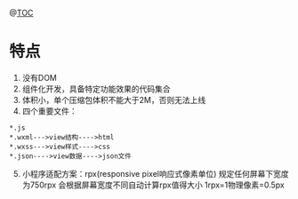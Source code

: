 ﻿@[TOC](目录)
# 特点

 1. 没有DOM
 2. 组件化开发，具备特定功能效果的代码集合
 3. 体积小，单个压缩包体积不能大于2M，否则无法上线
 4. 四个重要文件：

```
*.js
*.wxml--->view结构---->html
*.wxss--->view样式---->css
*.json---->view数据---->json文件
```
5. 小程序适配方案：rpx(responsive pixel响应式像素单位)
规定任何屏幕下宽度为750rpx
会根据屏幕宽度不同自动计算rpx值得大小
1rpx=1物理像素=0.5px

